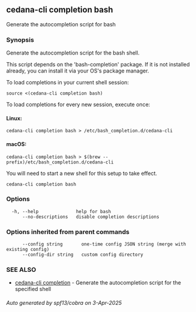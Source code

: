 ## cedana-cli completion bash

Generate the autocompletion script for bash

### Synopsis

Generate the autocompletion script for the bash shell.

This script depends on the 'bash-completion' package.
If it is not installed already, you can install it via your OS's package manager.

To load completions in your current shell session:

	source <(cedana-cli completion bash)

To load completions for every new session, execute once:

#### Linux:

	cedana-cli completion bash > /etc/bash_completion.d/cedana-cli

#### macOS:

	cedana-cli completion bash > $(brew --prefix)/etc/bash_completion.d/cedana-cli

You will need to start a new shell for this setup to take effect.


```
cedana-cli completion bash
```

### Options

```
  -h, --help              help for bash
      --no-descriptions   disable completion descriptions
```

### Options inherited from parent commands

```
      --config string       one-time config JSON string (merge with existing config)
      --config-dir string   custom config directory
```

### SEE ALSO

* [cedana-cli completion](cedana-cli_completion.md)	 - Generate the autocompletion script for the specified shell

###### Auto generated by spf13/cobra on 3-Apr-2025
